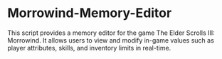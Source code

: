# Morrowind-Memory-Editor
This script provides a memory editor for the game The Elder Scrolls III: Morrowind. It allows users to view and modify in-game values such as player attributes, skills, and inventory limits in real-time.
